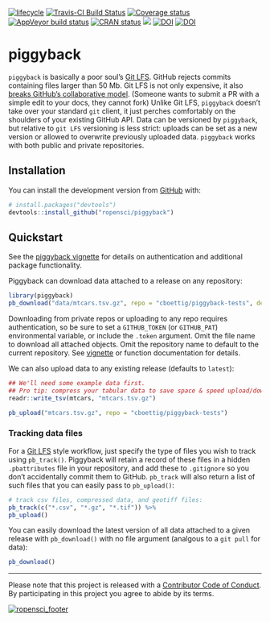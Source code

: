 
<!-- README.md is generated from README.Rmd. Please edit that file -->

[![lifecycle](https://img.shields.io/badge/lifecycle-stable-green.svg)](https://www.tidyverse.org/lifecycle/#stable)
[![Travis-CI Build
Status](https://travis-ci.org/ropensci/piggyback.svg?branch=master)](https://travis-ci.org/ropensci/piggyback)
[![Coverage
status](https://codecov.io/gh/ropensci/piggyback/branch/master/graph/badge.svg)](https://codecov.io/github/ropensci/piggyback?branch=master)
[![AppVeyor build
status](https://ci.appveyor.com/api/projects/status/github/cboettig/piggyback?branch=master&svg=true)](https://ci.appveyor.com/project/cboettig/piggyback)
[![CRAN
status](https://www.r-pkg.org/badges/version/piggyback)](https://cran.r-project.org/package=piggyback)
[![](https://badges.ropensci.org/220_status.svg)](https://github.com/ropensci/onboarding/issues/220)
[![DOI](https://zenodo.org/badge/132979724.svg)](https://zenodo.org/badge/latestdoi/132979724)
[![DOI](http://joss.theoj.org/papers/10.21105/joss.00971/status.svg)](https://doi.org/10.21105/joss.00971)

# piggyback

`piggyback` is basically a poor soul’s [Git
LFS](https://git-lfs.github.com/). GitHub rejects commits containing
files larger than 50 Mb. Git LFS is not only expensive, it also [breaks
GitHub’s collaborative
model](https://medium.com/@megastep/github-s-large-file-storage-is-no-panacea-for-open-source-quite-the-opposite-12c0e16a9a91).
(Someone wants to submit a PR with a simple edit to your docs, they
cannot fork) Unlike Git LFS, `piggyback` doesn’t take over your standard
`git` client, it just perches comfortably on the shoulders of your
existing GitHub API. Data can be versioned by `piggyback`, but relative
to `git LFS` versioning is less strict: uploads can be set as a new
version or allowed to overwrite previously uploaded data. `piggyback`
works with both public and private repositories.

## Installation

You can install the development version from
[GitHub](https://github.com/) with:

``` r
# install.packages("devtools")
devtools::install_github("ropensci/piggyback")
```

## Quickstart

See the [piggyback
vignette](https://ropensci.github.io/piggyback/articles/intro.html) for
details on authentication and additional package functionality.

Piggyback can download data attached to a release on any repository:

``` r
library(piggyback)
pb_download("data/mtcars.tsv.gz", repo = "cboettig/piggyback-tests", dest = tempdir())
```

Downloading from private repos or uploading to any repo requires
authentication, so be sure to set a `GITHUB_TOKEN` (or `GITHUB_PAT`)
environmental variable, or include the `.token` argument. Omit the file
name to download all attached objects. Omit the repository name to
default to the current repository. See
[vignette](https://ropensci.github.io/piggyback/articles/intro.html) or
function documentation for details.

We can also upload data to any existing release (defaults to `latest`):

``` r
## We'll need some example data first.
## Pro tip: compress your tabular data to save space & speed upload/downloads
readr::write_tsv(mtcars, "mtcars.tsv.gz")

pb_upload("mtcars.tsv.gz", repo = "cboettig/piggyback-tests")
```

### Tracking data files

For a [Git LFS](https://git-lfs.github.com/) style workflow, just
specify the type of files you wish to track using `pb_track()`.
Piggyback will retain a record of these files in a hidden
`.pbattributes` file in your repository, and add these to `.gitignore`
so you don’t accidentally commit them to GitHub. `pb_track` will also
return a list of such files that you can easily pass to `pb_upload()`:

``` r
# track csv files, compressed data, and geotiff files:
pb_track(c("*.csv", "*.gz", "*.tif")) %>%
pb_upload()
```

You can easily download the latest version of all data attached to a
given release with `pb_download()` with no file argument (analgous to a
`git pull` for data):

``` r
pb_download()
```

-----

Please note that this project is released with a [Contributor Code of
Conduct](CODE_OF_CONDUCT.md). By participating in this project you agree
to abide by its
terms.

[![ropensci\_footer](https://ropensci.org/public_images/ropensci_footer.png)](https://ropensci.org)
